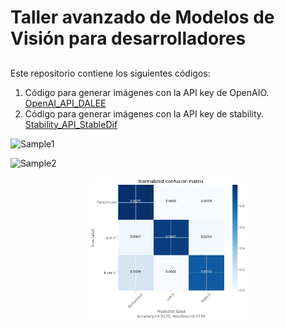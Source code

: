 # Taller avanzado de Modelos de Visión para desarrolladores

## 

Este repositorio contiene los siguientes códigos:

1. Código para generar imágenes con la API key de OpenAIO. [OpenAI_API_DALEE](OpenAI_API_DALEE.ipynb)
2. Código para generar imágenes con la API key de stability. [Stability_API_StableDif]()


![Sample1](Diagram.png)

![Sample2](Figure_ventricles1.png)

<p align="center">
  <img width="50%" src="https://github.com/erikycd/Heart_segmentation/blob/main/Figure_confusionP.png?raw=true">
</p>
